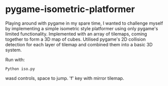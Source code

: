 # pygame-isometric-platformer

Playing around with pygame in my spare time, I wanted to challenge myself by implementing a simple isometric style platformer using only pygame's limited functionality.
Implemented with an array of tilemaps, coming together to form a 3D map of cubes. Utilised pygame's 2D collision detection for each layer of tilemap and combined them into a basic 3D system. 

Run with:
```
Python iso.py
```

wasd controls, space to jump.
'f' key with mirror tilemap.
